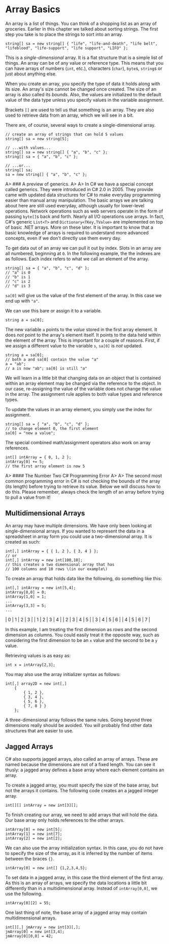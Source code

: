 # Array Basics

An array is a list of things.  You can think of a shopping list as an array of groceries.  Earlier in this chapter we talked about sorting strings.  The first step you take is to place the strings to sort into an array.

    string[] sa = new string[] { "life", "life-and-death", "life belt", 
    "lifeblood", "life-support", "life support", "LIFO" };

This is a _single-dimensional_ array.  It is a flat structure that is a simple list of things.  An array can be of any value or reference type.  This means that you can have arrays of numbers \(`int`, etc.\), characters \(`char`\), `byte`s, `string`s or just about anything else.

When you create an array, you specify the type of data it holds along with its size.  An array's size cannot be changed once created.  The size of an array is also called its _bounds_.  Also, the values are initialized to the default value of the data type unless you specify values in the variable assignment.

Brackets `[]` are used to tell us that something is an array.  They are also used to retrieve data from an array, which we will see in a bit.

There are, of course, several ways to create a single-dimensional array.

    // create an array of strings that can hold 5 values
    string[] sa = new string[5];

    // ...with values...
    string[] sa = new string[] { "a", "b", "c" };
    string[] sa = { "a", "b", "c" };

    // ...or...
    string[] sa;
    sa = new string[] { "a", "b", "c" };

A> ### A preview of generics.
A>
A> In C# we have a special concept called generics.  They were introduced in C# 2.0 in 2005.  They provide came with updated data structures for C# to make everyday programming easier than manual array manipulation.  The basic arrays we are talking about here are still used everyday, although usually for lower-level operations.  Network operations such as web servers operate in the form of passing `byte[]`s back and forth.  Nearly all I/O operations use arrays.  In fact, C#'s generic `List<T>` and `Dictionary<TKey,TValue>` are implemented on top of basic .NET arrays.  More on these later.  It is important to know that a basic knowledge of arrays is required to understand more advanced concepts, even if we don't directly use them every day.

To get data out of an array we can pull it out by index.  Slots in an array are all numbered, beginning at `0`.  In the following example, the the indexes are as follows.  Each index refers to what we call an element of the array.

    string[] sa = { "a", "b", "c", "d" };
    // "a" is 0
    // "b" is 1
    // "c" is 2
    // "d" is 3

`sa[0]` will give us the value of the first element of the array.  In this case we end up with `"a"`.

We can use this bare or assign it to a variable.

    string a = sa[0];

The new variable `a` points to the _value_ stored in the first array element.  It does _not_ point to the array's element itself.  It points to the data held within the element of the array.  This is important for a couple of reasons.  First, if we assign a different value to the variable `s`, `sa[0]` is _not_ updated.

    string a = sa[0];
    // both a and sa[0] contain the value "a"
    a = "ab";
    // a is now "ab"; sa[0] is still "a"

We will learn in a little bit that changing data on an object that is contained within an array element may be changed via the reference to the object.  In our case, re-assigning the value of the variable does not change the value in the array.  The assignment rule applies to both value types and reference types.

To update the values in an array element, you simply use the index for assignment.

    string[] sa = { "a", "b", "c", "d" };
    // to change element 0, the first element
    sa[0] = "new a value";

The special combined math/assignment operators also work on array references.

    int[] intArray = { 0, 1, 2 };
    intArray[0] += 5;
    // the first array element is now 5

A> #### The Number Two C# Programming Error
A>
A> The second most common programming error in C# is not checking the bounds of the array \(its length\) before trying to retrieve its value.  Below we will discuss how to do this.  Please remember, always check the length of an array before trying to pull a value from it!

## Multidimensional Arrays

An array may have multiple dimensions.  We have only been looking at single-dimensional arrays.  If you wanted to represent the data in a spreadsheet in array form you could use a two-dimensional array.  It is created as such:

    int[,] intArray = { { 1, 2 }, { 3, 4 } };
    // or
    int[,] intArray = new int[100,10];
    // this creates a two dimensional array that has
    // 100 columns and 10 rows \(in our example\)

To create an array that holds data like the following, do something like this:

    int[,] intArray = new int[5,4];
    intArray[0,0] = 0;
    intArray[1,0] = 1;
    ...
    intArray[3,3] = 5;
    ...

| 0 | 1 | 2 | 3 |
| 1 | 2 | 3 | 4 |
| 2 | 3 | 4 | 5 |
| 3 | 4 | 5 | 6 |
| 4 | 5 | 6 | 7 |

In this example, I am treating the first dimension as rows and the second dimension as columns.  You could easily treat it the opposite way, such as considering the first dimension to be an `x` value and the second to be a `y` value.

Retrieving values is as easy as:

    int x = intArray[2,3];

You may also use the array initializer syntax as follows:

    int[,] array2D = new int[,] 
        { 
            { 1, 2 }, 
            { 3, 4 }, 
            { 5, 6 }, 
            { 7, 8 } }
        };

A three-dimensional array follows the same rules.  Going beyond three dimensions really should be avoided.  You will probably find other data structures that are easier to use.

## Jagged Arrays

C# also supports jagged arrays, also called an array of arrays.  These are named because the dimensions are not of a fixed length.  You can see it thusly: a jagged array defines a base array where each element contains an array.

To create a jagged array, you must specify the size of the base array, but not the arrays it contains.  The following code creates an a jagged integer array.

    int[][] intArray = new int[3][];

To finish creating our array, we need to add arrays that will hold the data.  Our base array only holds references to the other arrays.

    intArray[0] = new int[5];
    intArray[1] = new int[7];
    intArray[2] = new int[2];

We can also use the array initialization syntax.  In this case, you do not have to specify the size of the array, as it is inferred by the number of items between the braces `{}`.

    intArray[0] = new int[] {1,2,3,4,5};

To set data in a jagged array, in this case the third element of the first array.  As this is an array of arrays, we specify the data locations a little bit differently than in a multidimensional array.  Instead of `intArray[0,0]`, we use the following.

    intArray[0][2] = 55;

One last thing of note, the base array of a jagged array may contain multidimensional arrays.

    int[][,] jmArray = new int[3][,];
    jmArray[0] = new int[3,4];
    jmArray[0][0,0] = 42;
